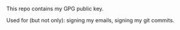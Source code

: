 This repo contains my GPG public key.

Used for (but not only): signing my emails, signing my git commits.
